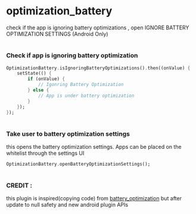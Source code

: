 # optimization_battery

check if the app is ignoring battery optimizations , open IGNORE BATTERY OPTIMIZATION SETTINGS (Android Only)



#
### Check if app is ignoring battery optimization

```dart
OptimizationBattery.isIgnoringBatteryOptimizations().then((onValue) {
    setState(() {
        if (onValue) {
            // Igonring Battery Optimization
        } else {
            // App is under battery optimization
        }
    });
});
```
#
### Take user to battery optimization settings
this opens the battery optimization settings.  Apps can be placed on the whitelist through the settings UI

```dart
OptimizationBattery.openBatteryOptimizationSettings();
```

#
### CREDIT : 
this plugin is inspired(copying code) from [battery_optimization](https://pub.dev/packages/battery_optimization) but after update to null safety and new android plugin APIs